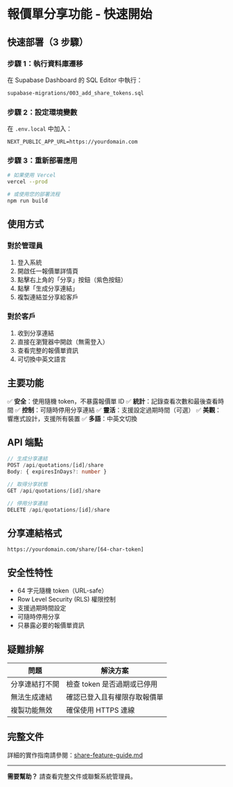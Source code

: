 # 報價單分享功能 - 快速開始

## 快速部署（3 步驟）

### 步驟 1：執行資料庫遷移
在 Supabase Dashboard 的 SQL Editor 中執行：
```bash
supabase-migrations/003_add_share_tokens.sql
```

### 步驟 2：設定環境變數
在 `.env.local` 中加入：
```env
NEXT_PUBLIC_APP_URL=https://yourdomain.com
```

### 步驟 3：重新部署應用
```bash
# 如果使用 Vercel
vercel --prod

# 或使用您的部署流程
npm run build
```

## 使用方式

### 對於管理員
1. 登入系統
2. 開啟任一報價單詳情頁
3. 點擊右上角的「分享」按鈕（紫色按鈕）
4. 點擊「生成分享連結」
5. 複製連結並分享給客戶

### 對於客戶
1. 收到分享連結
2. 直接在瀏覽器中開啟（無需登入）
3. 查看完整的報價單資訊
4. 可切換中英文語言

## 主要功能

✅ **安全**：使用隨機 token，不暴露報價單 ID
✅ **統計**：記錄查看次數和最後查看時間
✅ **控制**：可隨時停用分享連結
✅ **靈活**：支援設定過期時間（可選）
✅ **美觀**：響應式設計，支援所有裝置
✅ **多語**：中英文切換

## API 端點

```typescript
// 生成分享連結
POST /api/quotations/[id]/share
Body: { expiresInDays?: number }

// 取得分享狀態
GET /api/quotations/[id]/share

// 停用分享連結
DELETE /api/quotations/[id]/share
```

## 分享連結格式

```
https://yourdomain.com/share/[64-char-token]
```

## 安全性特性

- 64 字元隨機 token（URL-safe）
- Row Level Security (RLS) 權限控制
- 支援過期時間設定
- 可隨時停用分享
- 只暴露必要的報價單資訊

## 疑難排解

| 問題 | 解決方案 |
|------|---------|
| 分享連結打不開 | 檢查 token 是否過期或已停用 |
| 無法生成連結 | 確認已登入且有權限存取報價單 |
| 複製功能無效 | 確保使用 HTTPS 連線 |

## 完整文件

詳細的實作指南請參閱：[share-feature-guide.md](./share-feature-guide.md)

---

**需要幫助？** 請查看完整文件或聯繫系統管理員。
